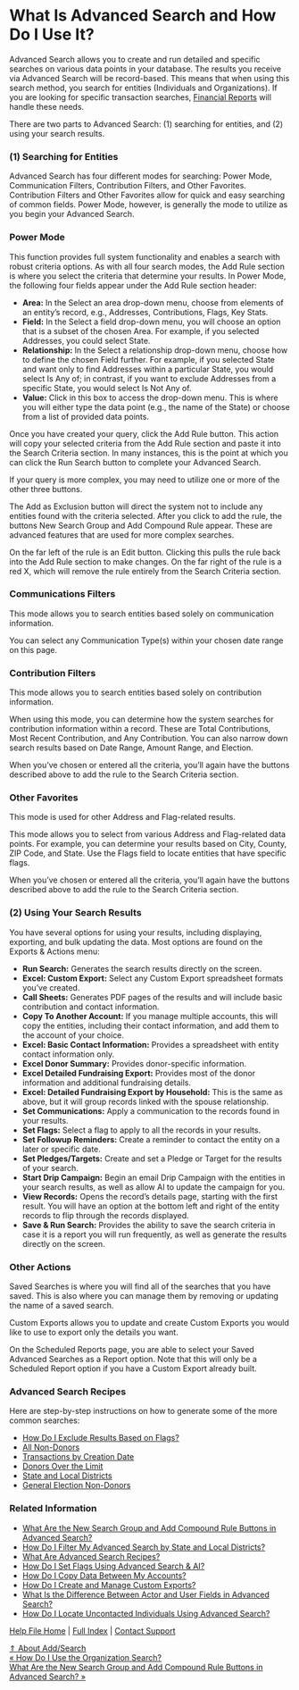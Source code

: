 What Is Advanced Search and How Do I Use It?
==========

Advanced Search allows you to create and run detailed and specific searches on various data points in your database. The results you receive via Advanced Search will be record-based. This means that when using this search method, you search for entities (Individuals and Organizations). If you are looking for specific transaction searches, [Financial Reports](https://ispolitical.com/how-to-generate-financial-reports/) will handle these needs.

There are two parts to Advanced Search: (1) searching for entities, and (2) using your search results.

### (1) Searching for Entities ###

Advanced Search has four different modes for searching: Power Mode, Communication Filters, Contribution Filters, and Other Favorites. Contribution Filters and Other Favorites allow for quick and easy searching of common fields. Power Mode, however, is generally the mode to utilize as you begin your Advanced Search.

### **Power Mode**   ###

This function provides full system functionality and enables a search with robust criteria options. As with all four search modes, the Add Rule section is where you select the criteria that determine your results. In Power Mode, the following four fields appear under the Add Rule section header:

* **Area:** In the Select an area drop-down menu, choose from elements of an entity’s record, e.g., Addresses, Contributions, Flags, Key Stats.
* **Field:** In the Select a field drop-down menu, you will choose an option that is a subset of the chosen Area. For example, if you selected Addresses, you could select State.
* **Relationship:** In the Select a relationship drop-down menu, choose how to define the chosen Field further. For example, if you selected State and want only to find Addresses within a particular State, you would select Is Any of; in contrast, if you want to exclude Addresses from a specific State, you would select Is Not Any of.
* **Value:** Click in this box to access the drop-down menu. This is where you will either type the data point (e.g., the name of the State) or choose from a list of provided data points.

Once you have created your query, click the Add Rule button. This action will copy your selected criteria from the Add Rule section and paste it into the Search Criteria section. In many instances, this is the point at which you can click the Run Search button to complete your Advanced Search.

If your query is more complex, you may need to utilize one or more of the other three buttons.

The Add as Exclusion button will direct the system not to include any entities found with the criteria selected. After you click to add the rule, the buttons New Search Group and Add Compound Rule appear. These are advanced features that are used for more complex searches.

On the far left of the rule is an Edit button. Clicking this pulls the rule back into the Add Rule section to make changes. On the far right of the rule is a red X, which will remove the rule entirely from the Search Criteria section.

### **Communications Filters**  ###

This mode allows you to search entities based solely on communication information.

You can select any Communication Type(s) within your chosen date range on this page.

### **Contribution Filters**  ###

This mode allows you to search entities based solely on contribution information.

When using this mode, you can determine how the system searches for contribution information within a record. These are Total Contributions, Most Recent Contribution, and Any Contribution. You can also narrow down search results based on Date Range, Amount Range, and Election.

When you’ve chosen or entered all the criteria, you’ll again have the buttons described above to add the rule to the Search Criteria section.

### **Other Favorites**  ###

This mode is used for other Address and Flag-related results.

This mode allows you to select from various Address and Flag-related data points. For example, you can determine your results based on City, County, ZIP Code, and State. Use the Flags field to locate entities that have specific flags.

When you’ve chosen or entered all the criteria, you’ll again have the buttons described above to add the rule to the Search Criteria section.

### (2) Using Your Search Results ###

You have several options for using your results, including displaying, exporting, and bulk updating the data. Most options are found on the Exports & Actions menu:

* **Run Search:** Generates the search results directly on the screen.
* **Excel: Custom Export:** Select any Custom Export spreadsheet formats you’ve created.
* **Call Sheets:** Generates PDF pages of the results and will include basic contribution and contact information.
* **Copy To Another Account:** If you manage multiple accounts, this will copy the entities, including their contact information, and add them to the account of your choice.
* **Excel: Basic Contact Information:** Provides a spreadsheet with entity contact information only.
* **Excel Donor Summary:** Provides donor-specific information.
* **Excel Detailed Fundraising Export:** Provides most of the donor information and additional fundraising details.
* **Excel: Detailed Fundraising Export by Household:** This is the same as above, but it will group records linked with the spouse relationship.
* **Set Communications:** Apply a communication to the records found in your results.
* **Set Flags:** Select a flag to apply to all the records in your results.
* **Set Followup Reminders:** Create a reminder to contact the entity on a later or specific date.
* **Set Pledges/Targets:** Create and set a Pledge or Target for the results of your search.
* **Start Drip Campaign:** Begin an email Drip Campaign with the entities in your search results, as well as allow AI to update the campaign for you.
* **View Records:** Opens the record’s details page, starting with the first result. You will have an option at the bottom left and right of the entity records to flip through the records displayed. 
* **Save & Run Search:** Provides the ability to save the search criteria in case it is a report you will run frequently, as well as generate the results directly on the screen.

### Other Actions ###

Saved Searches is where you will find all of the searches that you have saved. This is also where you can manage them by removing or updating the name of a saved search.

Custom Exports allows you to update and create Custom Exports you would like to use to export only the details you want.

On the Scheduled Reports page, you are able to select your Saved Advanced Searches as a Report option. Note that this will only be a Scheduled Report option if you have a Custom Export already built.

### **Advanced Search Recipes**  ###

Here are step-by-step instructions on how to generate some of the more common searches:

* [How Do I Exclude Results Based on Flags?](https://ispolitical.com/in-the-advanced-search-how-do-i-exclude-results-based-on-flags/)
* [All Non-Donors](https://ispolitical.com/advanced-search-recipe-find-non-donors/)
* [Transactions by Creation Date](https://ispolitical.com/advanced-search-recipe-transactions-by-creation-date/)
* [Donors Over the Limit](https://ispolitical.com/advanced-search-recipes-overlimit-donors/)
* [State and Local Districts](https://ispolitical.com/advanced-search-recipe-state-local-districts/)
* [General Election Non-Donors](https://ispolitical.com/advanced-search-general-non-donors/)

### Related Information ###

* [What Are the New Search Group and Add Compound Rule Buttons in Advanced Search?](https://ispolitical.com/What-Are-the-New-Search-Group-and-Add-Compound-Rule-Buttons-in-Advanced-Search)
* [How Do I Filter My Advanced Search by State and Local Districts?](https://ispolitical.com/How-Do-I-Filter-My-Advanced-Search-by-State-and-Local-Districts)
* [What Are Advanced Search Recipes?](https://ispolitical.com/What-Are-Advanced-Search-Recipes)
* [How Do I Set Flags Using Advanced Search & AI?](https://ispolitical.com/How-to-Set-Flags-Using-Advanced-Search)
* [How Do I Copy Data Between My Accounts?](https://ispolitical.com/How-Do-I-Copy-Data-Between-My-Accounts)
* [How Do I Create and Manage Custom Exports?](https://ispolitical.com/How-Do-I-Create-and-Manage-Custom-Exports)
* [What Is the Difference Between Actor and User Fields in Advanced Search?](https://ispolitical.com/Difference-Between-Actor-and-User-Fields-in-Advanced-Search)
* [How Do I Locate Uncontacted Individuals Using Advanced Search?](https://ispolitical.com/How-Do-I-Locate-Uncontacted-Individuals-Using-Advanced-Search)

[Help File Home](/help/) | [Full Index](/Help-File-Directory/) | [Contact Support](mailto:support@ISPolitical.com)

[⇑ About Add/Search](/About-Add-Search)  
[« How Do I Use the Organization Search?](/How-Do-I-Use-the-Organization-Search)  
[What Are the New Search Group and Add Compound Rule Buttons in Advanced Search? »](/What-Are-the-New-Search-Group-and-Add-Compound-Rule-Buttons-in-Advanced-Search)